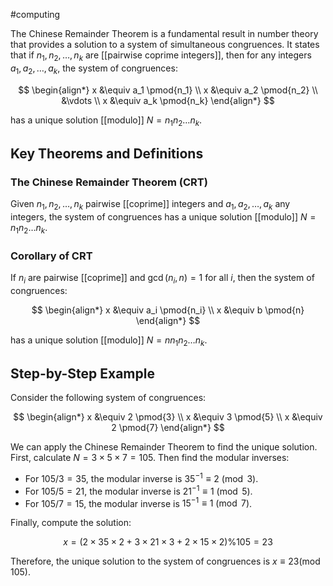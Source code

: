 #computing 

The Chinese Remainder Theorem is a fundamental result in number theory that provides a solution to a system of simultaneous congruences. It states that if $n_1, n_2, \ldots, n_k$ are [[pairwise coprime integers]], then for any integers $a_1, a_2, \ldots, a_k$, the system of congruences:

$$
\begin{align*}
x &\equiv a_1 \pmod{n_1} \\
x &\equiv a_2 \pmod{n_2} \\
&\vdots \\
x &\equiv a_k \pmod{n_k}
\end{align*}
$$

has a unique solution [[modulo]] $N = n_1n_2\ldots n_k$.

## Key Theorems and Definitions

### The Chinese Remainder Theorem (CRT)

Given $n_1, n_2, \ldots, n_k$ pairwise [[coprime]] integers and $a_1, a_2, \ldots, a_k$ any integers, the system of congruences has a unique solution [[modulo]] $N = n_1n_2\ldots n_k$.

### Corollary of CRT

If $n_i$ are pairwise [[coprime]] and $\gcd(n_i,n) = 1$ for all $i$, then the system of congruences:

$$
\begin{align*}
x &\equiv a_i \pmod{n_i} \\
x &\equiv b \pmod{n}
\end{align*}
$$

has a unique solution [[modulo]] $N = n n_1n_2\ldots n_k$.

## Step-by-Step Example

Consider the following system of congruences:

$$
\begin{align*}
x &\equiv 2 \pmod{3} \\
x &\equiv 3 \pmod{5} \\
x &\equiv 2 \pmod{7}
\end{align*}
$$

We can apply the Chinese Remainder Theorem to find the unique solution. First, calculate $N = 3 \times 5 \times 7 = 105$. Then find the modular inverses:

- For $105/3=35$, the modular inverse is $35^{-1} \equiv 2 \pmod{3}$.
- For $105/5=21$, the modular inverse is $21^{-1} \equiv 1 \pmod{5}$.
- For $105/7=15$, the modular inverse is $15^{-1} \equiv 1 \pmod{7}$.

Finally, compute the solution:

$$
x = (2\times35\times2 + 3\times21\times3 + 2\times15\times2) \%105 = 23
$$

Therefore, the unique solution to the system of congruences is $x \equiv 23 (\text{mod }105)$.